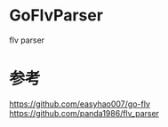 # GoFlvParser
flv parser

# 参考

https://github.com/easyhao007/go-flv
https://github.com/panda1986/flv_parser
